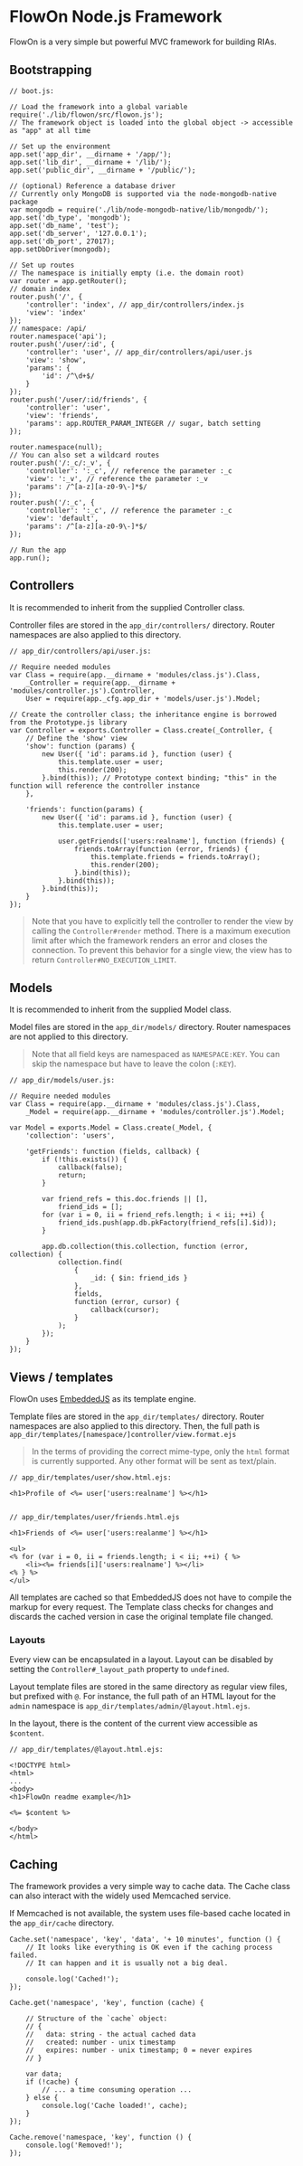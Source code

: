 # FlowOn Node.js Framework #

FlowOn is a very simple but powerful MVC framework for building RIAs.

## Bootstrapping ##

	// boot.js:

	// Load the framework into a global variable
	require('./lib/flowon/src/flowon.js');
	// The framework object is loaded into the global object -> accessible as "app" at all time

	// Set up the environment
	app.set('app_dir', __dirname + '/app/');
	app.set('lib_dir', __dirname + '/lib/');
	app.set('public_dir', __dirname + '/public/');

	// (optional) Reference a database driver
	// Currently only MongoDB is supported via the node-mongodb-native package
	var mongodb = require('./lib/node-mongodb-native/lib/mongodb/');
	app.set('db_type', 'mongodb');
	app.set('db_name', 'test');
	app.set('db_server', '127.0.0.1');
	app.set('db_port', 27017);
	app.setDbDriver(mongodb);

	// Set up routes
	// The namespace is initially empty (i.e. the domain root)
	var router = app.getRouter();
	// domain index
	router.push('/', {
		'controller': 'index', // app_dir/controllers/index.js
		'view': 'index'
	});
	// namespace: /api/
	router.namespace('api');
	router.push('/user/:id', {
		'controller': 'user', // app_dir/controllers/api/user.js
		'view': 'show',
		'params': {
			'id': /^\d+$/
		}
	});
	router.push('/user/:id/friends', {
		'controller': 'user',
		'view': 'friends',
		'params': app.ROUTER_PARAM_INTEGER // sugar, batch setting
	});

	router.namespace(null);
	// You can also set a wildcard routes
	router.push('/:_c/:_v', {
		'controller': ':_c', // reference the parameter :_c
		'view': ':_v', // reference the parameter :_v
		'params': /^[a-z][a-z0-9\-]*$/
	});
	router.push('/:_c', {
		'controller': ':_c', // reference the parameter :_c
		'view': 'default',
		'params': /^[a-z][a-z0-9\-]*$/
	});

	// Run the app
	app.run();

## Controllers

It is recommended to inherit from the supplied Controller class.

Controller files are stored in the `app_dir/controllers/` directory. Router namespaces are also applied to this directory.

	// app_dir/controllers/api/user.js:

	// Require needed modules
	var Class = require(app.__dirname + 'modules/class.js').Class,
		_Controller = require(app.__dirname + 'modules/controller.js').Controller,
		User = require(app._cfg.app_dir + 'models/user.js').Model;

	// Create the controller class; the inheritance engine is borrowed from the Prototype.js library
	var Controller = exports.Controller = Class.create(_Controller, {
		// Define the 'show' view
		'show': function (params) {
			new User({ 'id': params.id }, function (user) {
				this.template.user = user;
				this.render(200);
			}.bind(this)); // Prototype context binding; "this" in the function will reference the controller instance
		},

		'friends': function(params) {
			new User({ 'id': params.id }, function (user) {
				this.template.user = user;

				user.getFriends(['users:realname'], function (friends) {
					friends.toArray(function (error, friends) {
						this.template.friends = friends.toArray();
						this.render(200);
					}.bind(this));
				}.bind(this));
			}.bind(this));
		}
	});

> Note that you have to explicitly tell the controller to render the view by calling the `Controller#render` method. There is a maximum execution limit after which the framework renders an error and closes the connection. To prevent this behavior for a single view, the view has to return `Controller#NO_EXECUTION_LIMIT`.

## Models

It is recommended to inherit from the supplied Model class.

Model files are stored in the `app_dir/models/` directory. Router namespaces are not applied to this directory.

> Note that all field keys are namespaced as `NAMESPACE:KEY`. You can skip the namespace but have to leave the colon (`:KEY`).

	// app_dir/models/user.js:

	// Require needed modules
	var Class = require(app.__dirname + 'modules/class.js').Class,
		_Model = require(app.__dirname + 'modules/controller.js').Model;
	
	var Model = exports.Model = Class.create(_Model, {
		'collection': 'users',

		'getFriends': function (fields, callback) {
			if (!this.exists()) {
				callback(false);
				return;
			}

			var friend_refs = this.doc.friends || [],
				friend_ids = [];
			for (var i = 0, ii = friend_refs.length; i < ii; ++i) {
				friend_ids.push(app.db.pkFactory(friend_refs[i].$id));
			}

			app.db.collection(this.collection, function (error, collection) {
				collection.find(
					{
						_id: { $in: friend_ids }
					},
					fields,
					function (error, cursor) {
						callback(cursor);
					}
				);
			});
		}
	});

## Views / templates

FlowOn uses [EmbeddedJS](http://embeddedjs.com/) as its template engine.

Template files are stored in the `app_dir/templates/` directory. Router namespaces are also applied to this directory. Then, the full path is `app_dir/templates/[namespace/]controller/view.format.ejs`

> In the terms of providing the correct mime-type, only the `html` format is currently supported. Any other format will be sent as text/plain.

	// app_dir/templates/user/show.html.ejs:

	<h1>Profile of <%= user['users:realname'] %></h1>


	// app_dir/templates/user/friends.html.ejs

	<h1>Friends of <%= user['users:realanme'] %></h1>

	<ul>
	<% for (var i = 0, ii = friends.length; i < ii; ++i) { %>
		<li><%= friends[i]['users:realname'] %></li>
	<% } %>
	</ul>

All templates are cached so that EmbeddedJS does not have to compile the markup for every request. The Template class checks for changes and discards the cached version in case the original template file changed.

### Layouts

Every view can be encapsulated in a layout. Layout can be disabled by setting the `Controller#_layout_path` property to `undefined`.

Layout template files are stored in the same directory as regular view files, but prefixed with `@`. For instance, the full path of an HTML layout for the `admin` namespace is `app_dir/templates/admin/@layout.html.ejs`.

In the layout, there is the content of the current view accessible as `$content`.

	// app_dir/templates/@layout.html.ejs:

	<!DOCTYPE html>
	<html>
	...
	<body>
	<h1>FlowOn readme example</h1>

	<%= $content %>

	</body>
	</html>

## Caching

The framework provides a very simple way to cache data. The Cache class can also interact with the widely used Memcached service.

If Memcached is not available, the system uses file-based cache located in the `app_dir/cache` directory.

	Cache.set('namespace', 'key', 'data', '+ 10 minutes', function () {
		// It looks like everything is OK even if the caching process failed.
		// It can happen and it is usually not a big deal.

		console.log('Cached!');
	});

	Cache.get('namespace', 'key', function (cache) {

		// Structure of the `cache` object:
		// {
		//   data: string - the actual cached data
		//   created: number - unix timestamp
		//   expires: number - unix timestamp; 0 = never expires
		// }

		var data;
		if (!cache) {
			// ... a time consuming operation ...
		} else {
			console.log('Cache loaded!', cache);
		}
	});

	Cache.remove('namespace, 'key', function () {
		console.log('Removed!');
	});
